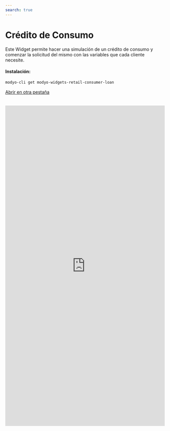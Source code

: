 ```yaml
---
search: true
---
```


# Crédito de Consumo

Este Widget permite hacer una simulación de un crédito de consumo y comenzar la solicitud del mismo con las variables que cada cliente necesite.

#### Instalación:

```bash
modyo-cli get modyo-widgets-retail-consumer-loan
```

[Abrir en otra pestaña](https://widgets-es.modyo.com/personas/credito-de-consumo)

<iframe id="widgetFrame" src="https://widgets-es.modyo.com/personas/credito-de-consumo" width="100%"  frameBorder="0" style="min-height:1010px;overflow:auto;margin-top:20px;"></p>

<table spaces-before="0">
  <tr>
    <th>
      Funcionalidad
    </th>
    
    <th>
      Descripción
    </th>
  </tr>
  
  <tr>
    <td>
      Monto del Crédito
    </td>
    
    <td>
      Permite ingresar el monto del crédito en pesos que el cliente quiere simular.
    </td>
  </tr>
  
  <tr>
    <td>
      Cuotas
    </td>
    
    <td>
      Permite elegir la cantidad de cuotas en las que el cliente quiere simular el crédito de consumo.
    </td>
  </tr>
  
  <tr>
    <td>
      Meses de gracia
    </td>
    
    <td>
      Permite seleccionar la cantidad de meses de gracia que el cliente desea agregar en su simulación.
    </td>
  </tr>
  
  <tr>
    <td>
      Fechas de no pago
    </td>
    
    <td>
      Entrega la posibilidad de elegir los meses en los que el cliente no realizará el pago del crédito, si lo permite
    </td>
  </tr>
  
  <tr>
    <td>
      Abono en cuenta
    </td>
    
    <td>
      Permite seleccionar la cuenta de destino a la cual se cargará el monto solicitado si el crédito es aprobado por la institución.
    </td>
  </tr>
  
  <tr>
    <td>
      Seguros
    </td>
    
    <td>
      Entrega la posibilidad de elegir qué seguros se incluirán en la simulación del crédito.
    </td>
  </tr>
  
  <tr>
    <td>
      Resumen de simulación
    </td>
    
    <td>
      Presenta información general sobre la simulación de créditro realizada. Incluye costo total del crédito, cantidad de cuotas, valor de cuota y tasas de interés respectivas.
    </td>
  </tr>
  
  <tr>
    <td>
      Detalle de simulación
    </td>
    
    <td>
      Muestra la información detallada de la simulación de crédito. Incluye monto líquido, impuestos, seguros y gastos, entre otros.
    </td>
  </tr>
  
  <tr>
    <td>
      Solicitud
    </td>
    
    <td>
      Permite confirmar la simulación y gestionar la solicitud del crédito de consumo con la institución.
    </td>
  </tr>
</table>

<script>

  export default {
    mounted() {

      function setIframeHeightCO(id, ht) {
          var ifrm = document.getElementById(id);
          if(ifrm) {
            ifrm.style.height = ht + 4 + "px";
          }
      }
      // iframed document sends its height using postMessage
      function handleDocHeightMsg(e) {
          // check origin
          if ( e.origin === 'https://widgets-es.modyo.com' ) {
              // parse data
              var data = JSON.parse( e.data );

              console.log('data:', data)
              // check data object
              if ( data['docHeight'] ) {
                  setIframeHeightCO( 'widgetFrame', data['docHeight'] );
              } else {
                  setIframeHeightCO( 'widgetFrame', 700 );
              }
          }
      }

      // assign message handler
      if ( window.addEventListener ) {
          window.addEventListener('message', handleDocHeightMsg, false);
      }
    }
  }

</script>
